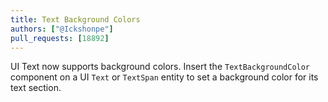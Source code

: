 ```yaml
---
title: Text Background Colors
authors: ["@Ickshonpe"]
pull_requests: [18892]
---
```


UI Text now supports background colors. Insert the `TextBackgroundColor` component on a UI `Text` or `TextSpan` entity to set a background color for its text section.
